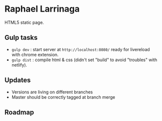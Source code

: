 # Raphael Larrinaga

HTML5 static page.

## Gulp tasks

- `gulp dev` : start server at `http://localhost:8080/` ready for livereload with chrome extension.
- `gulp dist` : compile html & css (didn't set "build" to avoid "troubles" with netlify).

## Updates

- Versions are living on different branches
- Master should be correctly tagged at branch merge

## Roadmap
